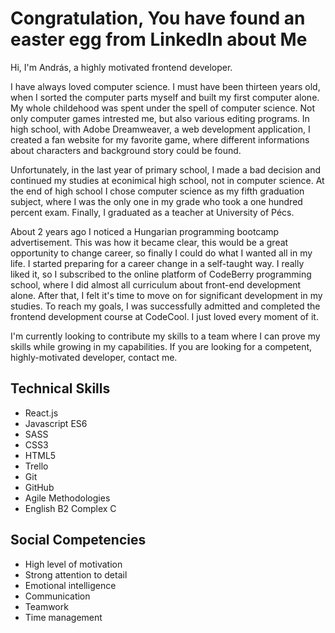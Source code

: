 # Congratulation, You have found an easter egg from LinkedIn about Me

Hi, I'm András, a highly motivated frontend developer.

I have always loved computer science. I must have been thirteen years old, when I sorted the computer parts myself and built my first computer alone. My whole childehood was spent under the spell of computer science. Not only computer games intrested me, but also various editing programs. In high school, with Adobe Dreamweaver, a web development application, I created a fan website for my favorite game, where different informations about characters and background story could be found.

Unfortunately, in the last year of primary school, I made a bad decision and continued my studies at econimical high school, not in computer science. At the end of high school I chose computer science as my fifth graduation subject, where I was the only one in my grade who took a one hundred percent exam. Finally, I graduated as a teacher at University of Pécs.

About 2 years ago I noticed a Hungarian programming bootcamp advertisement. This was how it became clear, this would be a great opportunity to change career, so finally I could do what I wanted all in my life. I started preparing for a career change in a self-taught way. I really liked it, so I subscribed to the online platform of CodeBerry programming school, where I did almost all curriculum about front-end development alone. After that, I felt it's time to move on for significant development in my studies. To reach my goals, I was successfully admitted and completed the frontend development course at CodeCool. I just loved every moment of it.

I'm currently looking to contribute my skills to a team where I can prove my skills while growing in my capabilities. If you are looking for a competent, highly-motivated developer, contact me.

## Technical Skills
 - React.js
 - Javascript ES6
 - SASS
 - CSS3
 - HTML5
 - Trello
 - Git
 - GitHub
 - Agile Methodologies
 - English B2 Complex C
 
## Social Competencies
 - High level of motivation
 - Strong attention to detail
 - Emotional intelligence
 - Communication
 - Teamwork
 - Time management
